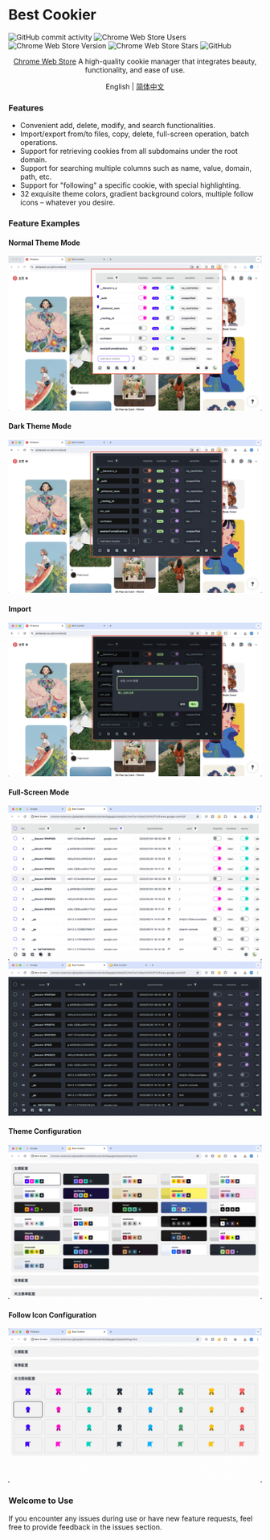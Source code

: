 # Best Cookier
![GitHub commit activity](https://img.shields.io/github/commit-activity/y/dolov/chrome-best-cookier)
![Chrome Web Store Users](https://img.shields.io/chrome-web-store/users/eijnnomioacbbnkffmhnbpbocoajcage)
![Chrome Web Store Version](https://img.shields.io/chrome-web-store/v/eijnnomioacbbnkffmhnbpbocoajcage)
![Chrome Web Store Stars](https://img.shields.io/chrome-web-store/stars/eijnnomioacbbnkffmhnbpbocoajcage)
![GitHub](https://img.shields.io/github/license/dolov/chrome-best-cookier)



<div align="center">

[Chrome Web Store](https://chromewebstore.google.com/detail/best-cookier/eijnnomioacbbnkffmhnbpbocoajcage) A high-quality cookie manager that integrates beauty, functionality, and ease of use.

English | [简体中文](https://github.com/alibaba/hooks/blob/master/README.zh-CN.md)
</div>


### Features
- Convenient add, delete, modify, and search functionalities.
- Import/export from/to files, copy, delete, full-screen operation, batch operations.
- Support for retrieving cookies from all subdomains under the root domain.
- Support for searching multiple columns such as name, value, domain, path, etc.
- Support for "following" a specific cookie, with special highlighting.
- 32 exquisite theme colors, gradient background colors, multiple follow icons – whatever you desire.

### Feature Examples

#### Normal Theme Mode
![img](./screentshots/WX20240530-102617@2x.png)

#### Dark Theme Mode
![img](./screentshots/WX20240530-102704@2x.png)

#### Import
![img](./screentshots/WX20240530-102858@2x.png)

#### Full-Screen Mode
![img](./screentshots/WX20240530-102025@2x.png)
![img](./screentshots/WX20240530-102038@2x.png)

#### Theme Configuration
![img](./screentshots/WX20240530-101855@2x.png)

#### Follow Icon Configuration
![img](./screentshots/WX20240530-104119@2x.png)

### Welcome to Use
If you encounter any issues during use or have new feature requests, feel free to provide feedback in the issues section.